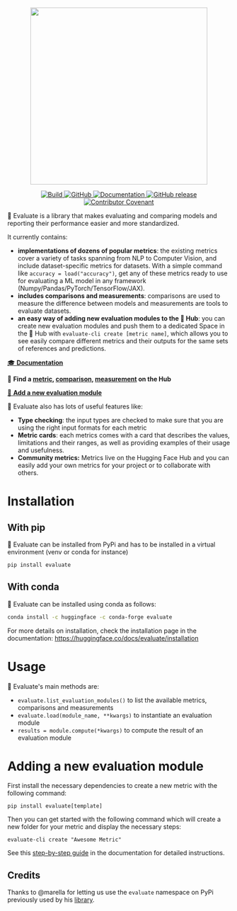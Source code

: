 <p align="center">
    <br>
    <img src="https://huggingface.co/datasets/evaluate/media/resolve/main/evaluate-banner.png" width="400"/>
    <br>
</p>

<p align="center">
    <a href="https://circleci.com/gh/huggingface/evaluate">
        <img alt="Build" src="https://img.shields.io/circleci/build/github/huggingface/evaluate/main">
    </a>
    <a href="https://github.com/huggingface/evaluate/blob/master/LICENSE">
        <img alt="GitHub" src="https://img.shields.io/github/license/huggingface/evaluate.svg?color=blue">
    </a>
    <a href="https://huggingface.co/docs/evaluate/index.html">
        <img alt="Documentation" src="https://img.shields.io/website/http/huggingface.co/docs/evaluate/index.html.svg?down_color=red&down_message=offline&up_message=online">
    </a>
    <a href="https://github.com/huggingface/evaluate/releases">
        <img alt="GitHub release" src="https://img.shields.io/github/release/huggingface/evaluate.svg">
    </a>
    <a href="CODE_OF_CONDUCT.md">
        <img alt="Contributor Covenant" src="https://img.shields.io/badge/Contributor%20Covenant-2.0-4baaaa.svg">
    </a>
</p>

🤗 Evaluate is a library that makes evaluating and comparing models and reporting their performance easier and more standardized. 

It currently contains:

- **implementations of dozens of popular metrics**: the existing metrics cover a variety of tasks spanning from NLP to Computer Vision, and include dataset-specific metrics for datasets. With a simple command like `accuracy = load("accuracy")`, get any of these metrics ready to use for evaluating a ML model in any framework (Numpy/Pandas/PyTorch/TensorFlow/JAX).
- **includes comparisons and measurements**: comparisons are used to measure the difference between models and measurements are tools to evaluate datasets.
- **an easy way of adding new evaluation modules to the 🤗 Hub**: you can create new evaluation modules and push them to a dedicated Space in the 🤗 Hub with `evaluate-cli create [metric name]`, which allows you to see easily compare different metrics and their outputs for the same sets of references and predictions.

[🎓 **Documentation**](https://huggingface.co/docs/evaluate/)

🔎 **Find a [metric](https://huggingface.co/evaluate-metric), [comparison](https://huggingface.co/evaluate-comparison), [measurement](https://huggingface.co/evaluate-metric) on the Hub**

[🌟 **Add a new evaluation module**](https://huggingface.co/docs/evaluate/)

🤗 Evaluate also has lots of useful features like:

- **Type checking**: the input types are checked to make sure that you are using the right input formats for each metric
- **Metric cards**: each metrics comes with a card that describes the values, limitations and their ranges, as well as providing examples of their usage and usefulness.
- **Community metrics:** Metrics live on the Hugging Face Hub and you can easily add your own metrics for your project or to collaborate with others.


# Installation

## With pip

🤗 Evaluate can be installed from PyPi and has to be installed in a virtual environment (venv or conda for instance)

```bash
pip install evaluate
```

## With conda

🤗 Evaluate can be installed using conda as follows:


```bash
conda install -c huggingface -c conda-forge evaluate
```

For more details on installation, check the installation page in the documentation: https://huggingface.co/docs/evaluate/installation

# Usage

🤗 Evaluate's main methods are:

- `evaluate.list_evaluation_modules()` to list the available metrics, comparisons and measurements
- `evaluate.load(module_name, **kwargs)` to instantiate an evaluation module
- `results = module.compute(*kwargs)` to compute the result of an evaluation module

# Adding a new evaluation module

First install the necessary dependencies to create a new metric with the following command:
```
pip install evaluate[template]
```
Then you can get started with the following command which will create a new folder for your metric and display the necessary steps:
```batch
evaluate-cli create "Awesome Metric"
```
See this [step-by-step guide](https://huggingface.co/docs/evaluate/creating_and_sharing.html) in the documentation for detailed instructions.

## Credits

Thanks to @marella for letting us use the `evaluate` namespace on PyPi previously used by his [library](https://github.com/marella/evaluate).
